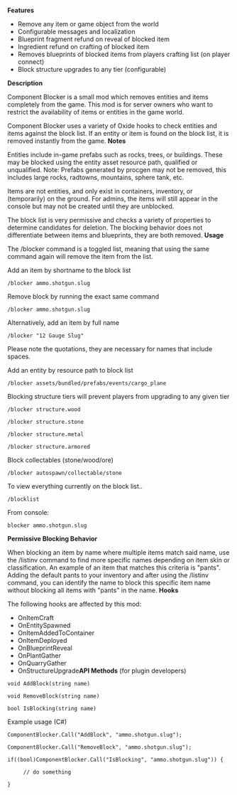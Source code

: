 **Features** 


* Remove any item or game object from the world
* Configurable messages and localization
* Blueprint fragment refund on reveal of blocked item
* Ingredient refund on crafting of blocked item
* Removes blueprints of blocked items from players crafting list (on player connect)
* Block structure upgrades to any tier (configurable)

**Description** 

Component Blocker is a small mod which removes entities and items completely from the game.  This mod is for server owners who want to restrict the availability of items or entities in the game world.

Component Blocker uses a variety of Oxide hooks to check entities and items against the block list.  If an entity or item is found on the block list, it is removed instantly from the game.
**Notes** 

Entities include in-game prefabs such as rocks, trees, or buildings.   These may be blocked using the entity asset resource path, qualified or unqualified.  Note: Prefabs generated by procgen may not be removed, this includes large rocks, radtowns, mountains, sphere tank, etc.

Items are not entities, and only exist in containers, inventory, or (temporarily) on the ground.  For admins, the items will still appear in the console but may not be created until they are unblocked.

The block list is very permissive and checks a variety of properties to determine candidates for deletion.  The blocking behavior does not differentiate between items and blueprints, they are both removed.
**Usage** 

The /blocker command is a toggled list, meaning that using the same command again will remove the item from the list.

Add an item by shortname to the block list

````
/blocker ammo.shotgun.slug
````

Remove block by running the exact same command

````
/blocker ammo.shotgun.slug
````

Alternatively, add an item by full name

````
/blocker "12 Gauge Slug"
````

Please note the quotations, they are necessary for names that include spaces.

Add an entity by resource path to block list

````
/blocker assets/bundled/prefabs/events/cargo_plane
````

Blocking structure tiers will prevent players from upgrading to any given tier

````
/blocker structure.wood

/blocker structure.stone

/blocker structure.metal

/blocker structure.armored
````

Block collectables (stone/wood/ore)

````
/blocker autospawn/collectable/stone
````

To view everything currently on the block list..

````
/blocklist
````

From console:

````
blocker ammo.shotgun.slug
````

**Permissive Blocking Behavior** 

When blocking an item by name where multiple items match said name, use the /listinv command to find more specific names depending on item skin or classification.  An example of an item that matches this criteria is "pants".  Adding the default pants to your inventory and after using the /listinv command, you can identify the name to block this specific item name without blocking all items with "pants" in the name.
**Hooks** 

The following hooks are affected by this mod:

* OnItemCraft
* OnEntitySpawned
* OnItemAddedToContainer
* OnItemDeployed
* OnBlueprintReveal
* OnPlantGather
* OnQuarryGather
* OnStructureUpgrade**API Methods**  (for plugin developers)

````
void AddBlock(string name)

void RemoveBlock(string name)

bool IsBlocking(string name)
````

Example usage (C#)

````
ComponentBlocker.Call("AddBlock", "ammo.shotgun.slug");

ComponentBlocker.Call("RemoveBlock", "ammo.shotgun.slug");

if((bool)ComponentBlocker.Call("IsBlocking", "ammo.shotgun.slug")) {

     // do something

}
````